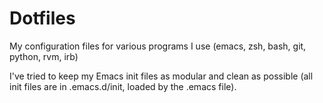 Dotfiles
========

My configuration files for various programs I use (emacs, zsh, bash, git, python, rvm, irb)

I've tried to keep my Emacs init files as modular and clean as possible (all init files are in .emacs.d/init, loaded by the .emacs file).
